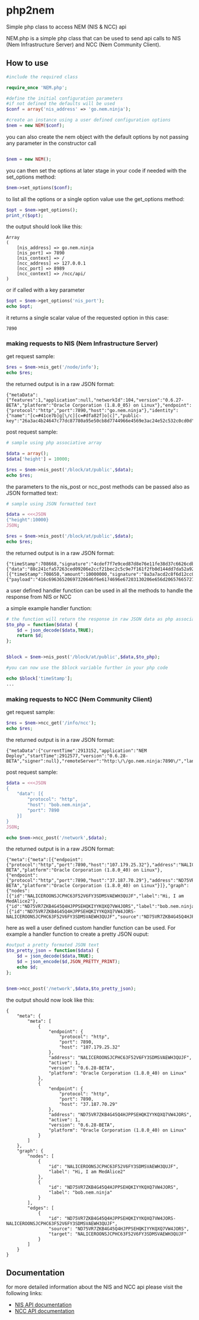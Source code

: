 # php2nem
Simple php class to access NEM (NIS &amp; NCC) api

NEM.php is a simple php class that can be used
to send api calls to NIS (Nem Infrastructure Server)
and NCC (Nem Community Client).

## How to use

```php
#include the required class

require_once 'NEM.php';

#define the initial configuration parameters
#if not defined the defaults will be used
$conf = array('nis_address' => 'go.nem.ninja');

#create an instance using a user defined configuration options
$nem = new NEM($conf);
```

you can also create the nem object with the default options by not passing any
parameter in the constructor call

```php

$nem = new NEM();

```

you can then set the options at later stage in your code if needed with the set_options method:

```php
$nem->set_options($conf);
```

to list all the options or a single option value use the get_options method:
```php
$opt = $nem->get_options();
print_r($opt);
```
the output should look like this:

```
Array
(
    [nis_address] => go.nem.ninja
    [nis_port] => 7890
    [nis_context] => /
    [ncc_address] => 127.0.0.1
    [ncc_port] => 8989
    [ncc_context] => /ncc/api/
)
```

or if called with a key parameter
```php
$opt = $nem->get_options('nis_port');
echo $opt;
```
it returns a single scalar value of the requested option in this case:

```
7890
```

### making requests to NIS (Nem Infrastructure Server)

get request sample:
```php
$res = $nem->nis_get('/node/info');
echo $res;
```

the returned output is in a raw JSON format:
```
{"metaData":{"features":1,"application":null,"networkId":104,"version":"0.6.27-BETA","platform":"Oracle Corporation (1.8.0_05) on Linux"},"endpoint":{"protocol":"http","port":7890,"host":"go.nem.ninja"},"identity":{"name":"[c=#41ce7b]g[\/c][c=#dfa82f]o[c]","public-key":"26a3ac4b24647c77dc87780a95e50cb8d7744966e4569e3ac24e52c532c0cd0d"}}

```

post request sample:
```php
# sample using php associative array

$data = array();
$data['height'] = 10000;

$res = $nem->nis_post('/block/at/public',$data);
echo $res;
```

the parameters to the nis_post or ncc_post methods can be passed also as JSON formatted text:

```php
# sample using JSON formatted text

$data = <<<JSON
{"height":10000}
JSON;

$res = $nem->nis_post('/block/at/public',$data);
echo $res;
```

the returned output is in a raw JSON format:
```
{"timeStamp":708668,"signature":"4cdef7f7e9ced87d8e76e11fe38d37c6626cdb230b2221bb4c084f6bf71f4d187e4d9b353ecbd99937dee6d5f2333866141eed4cd96cdad6d720b382c1f6f502","prevBlockHash":{"data":"88c241cfa57263ced09206e2ccf21bec2c5c9e7f161f2fb0d144dd7da52a927a"},"type":1,"transactions":[{"timeStamp":708650,"amount":10000000,"signature":"8a3a7acd2c8f6d12cc0ec16211ca3bbca7550c443676f35be9ff6bd59eaccabf96af6dfaa7b9c0f0f6f088dcdbd986b4ba6490f5d034cca192593f4e0138cb03","fee":10000000,"recipient":"NALICELGU3IVY4DPJKHYLSSVYFFWYS5QPLYEZDJJ","type":257,"deadline":709250,"message":{"payload":"416c69636520697320646f6e6174696e67203130206e656d206576657279206d696e75746520746f20706f6f7220686172766573746572732e","type":1},"version":1744830465,"signer":"599af9dbc9c36d0cf7d44e4356097d67892aa11e13c7669019f6b42d144a975b"}],"version":1744830465,"signer":"d712788c5d16f7c72dda00c25a7e18f02b992d26d26fc196227b6a72fbb20c9c","height":10000}

```

a user defined handler function can be used in all the methods to handle the response from NIS or NCC

a simple example handler function:
```php
# the function will return the response in raw JSON data as php associative array
$to_php = function($data) {
	$d = json_decode($data,TRUE);
	return $d;	
};


$block = $nem->nis_post('/block/at/public',$data,$to_php);

#you can now use the $block variable further in your php code

echo $block['timeStamp'];   
...
```

### making requests to NCC (Nem Community Client)

get request sample:
```php
$res = $nem->ncc_get('/info/ncc');
echo $res;
```

the returned output is in a raw JSON format:
```
{"metaData":{"currentTime":2913152,"application":"NEM Deploy","startTime":2912577,"version":"0.6.28-BETA","signer":null},"remoteServer":"http:\/\/go.nem.ninja:7890\/","language":"en"}

```

post request sample:
```php
$data = <<<JSON
{
    "data": [{
        "protocol": "http",
        "host": "bob.nem.ninja",
        "port": 7890
    }]
}
JSON;

echo $nem->ncc_post('/network',$data);
```
the returned output is in a raw JSON format:
```
{"meta":{"meta":[{"endpoint":{"protocol":"http","port":7890,"host":"107.179.25.32"},"address":"NALICEROONSJCPHC63F52V6FY3SDMSVAEWH3QUJF","active":1,"version":"0.6.28-BETA","platform":"Oracle Corporation (1.8.0_40) on Linux"},{"endpoint":{"protocol":"http","port":7890,"host":"37.187.70.29"},"address":"ND75VR7ZKB4G45Q4HJPPSEHQKIYYKQXQ7VW4JORS","active":1,"version":"0.6.28-BETA","platform":"Oracle Corporation (1.8.0_40) on Linux"}]},"graph":{"nodes":[{"id":"NALICEROONSJCPHC63F52V6FY3SDMSVAEWH3QUJF","label":"Hi, I am MedAlice2"},{"id":"ND75VR7ZKB4G45Q4HJPPSEHQKIYYKQXQ7VW4JORS","label":"bob.nem.ninja"}],"edges":[{"id":"ND75VR7ZKB4G45Q4HJPPSEHQKIYYKQXQ7VW4JORS-NALICEROONSJCPHC63F52V6FY3SDMSVAEWH3QUJF","source":"ND75VR7ZKB4G45Q4HJPPSEHQKIYYKQXQ7VW4JORS","target":"NALICEROONSJCPHC63F52V6FY3SDMSVAEWH3QUJF"}]}}

```

here as well a user defined custom handler function can be used.
For example a handler function to create a pretty JSON ouput:

```php
#output a pretty formated JSON text
$to_pretty_json = function($data) {
	$d = json_decode($data,TRUE);
	$d = json_encode($d,JSON_PRETTY_PRINT);
	echo $d;
};


$nem->ncc_post('/network',$data,$to_pretty_json);
```

the output should now look like this:

```
{
    "meta": {
        "meta": [
            {
                "endpoint": {
                    "protocol": "http",
                    "port": 7890,
                    "host": "107.179.25.32"
                },
                "address": "NALICEROONSJCPHC63F52V6FY3SDMSVAEWH3QUJF",
                "active": 1,
                "version": "0.6.28-BETA",
                "platform": "Oracle Corporation (1.8.0_40) on Linux"
            },
            {
                "endpoint": {
                    "protocol": "http",
                    "port": 7890,
                    "host": "37.187.70.29"
                },
                "address": "ND75VR7ZKB4G45Q4HJPPSEHQKIYYKQXQ7VW4JORS",
                "active": 1,
                "version": "0.6.28-BETA",
                "platform": "Oracle Corporation (1.8.0_40) on Linux"
            }
        ]
    },
    "graph": {
        "nodes": [
            {
                "id": "NALICEROONSJCPHC63F52V6FY3SDMSVAEWH3QUJF",
                "label": "Hi, I am MedAlice2"
            },
            {
                "id": "ND75VR7ZKB4G45Q4HJPPSEHQKIYYKQXQ7VW4JORS",
                "label": "bob.nem.ninja"
            }
        ],
        "edges": [
            {
                "id": "ND75VR7ZKB4G45Q4HJPPSEHQKIYYKQXQ7VW4JORS-NALICEROONSJCPHC63F52V6FY3SDMSVAEWH3QUJF",
                "source": "ND75VR7ZKB4G45Q4HJPPSEHQKIYYKQXQ7VW4JORS",
                "target": "NALICEROONSJCPHC63F52V6FY3SDMSVAEWH3QUJF"
            }
        ]
    }
}
```

## Documentation

for more detailed information about the NIS and NCC api please visit the following links:

* [NIS API documentation](http://bob.nem.ninja/docs/)
* [NCC API documentation](https://github.com/NewEconomyMovement/NemCommunityClient/blob/master/docs/api.md)
